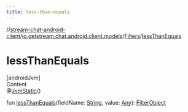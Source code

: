 ```yaml
---
title: less-than-equals
---
```

//[stream-chat-android-client](../../../index.md)/[io.getstream.chat.android.client.models](../index.md)/[Filters](index.md)/[lessThanEquals](lessThanEquals.md)



# lessThanEquals  
[androidJvm]  
Content  
@[JvmStatic](https://kotlinlang.org/api/latest/jvm/stdlib/kotlin.jvm/-jvm-static/index.html)()  
  
fun [lessThanEquals](lessThanEquals.md)(fieldName: [String](https://kotlinlang.org/api/latest/jvm/stdlib/kotlin/-string/index.html), value: [Any](https://kotlinlang.org/api/latest/jvm/stdlib/kotlin/-any/index.html)): [FilterObject](../../io.getstream.chat.android.client.api.models/FilterObject/index.md)  



